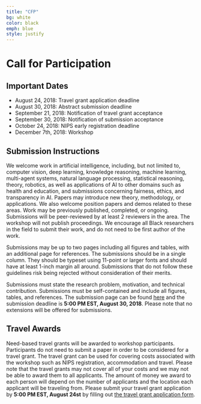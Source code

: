 ```yaml
---
title: "CFP"
bg: white
color: black
emph: blue
style: justify
---
```


# Call for Participation

## Important Dates
 - August 24, 2018: Travel grant application deadline
 - August 30, 2018: Abstract submission deadline 
 - September 21, 2018: Notification of travel grant acceptance 
 - September 30, 2018: Notification of submission acceptance
 - October 24, 2018: NIPS early registration deadline
 - December 7th, 2018: Workshop  
  
## Submission Instructions
We welcome work in artificial intelligence, including, but not limited to, computer vision, deep learning, knowledge reasoning, machine learning, multi-agent systems, natural language processing, statistical reasoning, theory, robotics, as well as applications of AI to other domains such as health and education, and submissions concerning fairness, ethics, and transparency in AI. Papers may introduce new theory, methodology, or applications. We also welcome position papers and demos related to these areas. Work may be previously published, completed, or ongoing. Submissions will be peer-reviewed by at least 2 reviewers in the area. The workshop will not publish proceedings. We encourage all Black researchers in the field to submit their work, and do not need to be first author of the work.  
  
Submissions may be up to two pages including all figures and tables, with an additional page for references. The submissions should be in a single column. They should be typeset using 11-point or larger fonts and should have at least 1-inch margin all around. Submissions that do not follow these guidelines risk being rejected without consideration of their merits.  
  
Submissions must state the research problem, motivation, and technical contribution. Submissions must be self-contained and include all figures, tables, and references. The submission page can be found [here](https://cmt3.research.microsoft.com/BLACKINAI2018/Submission/Manage) and the submission deadline is __5:00 PM EST, August 30, 2018__. Please note that no extensions will be offered for submissions.
  
## Travel Awards
Need-based travel grants will be awarded to workshop participants. Participants do not need to submit a paper in order to be considered for a travel grant. The travel grant can be used for covering costs associated with the workshop such as NIPS registration, accommodation and travel. Please note that the travel grants may not cover all of your costs and we may not be able to award them to all applicants. The amount of money we award to each person will depend on the number of applicants and the location each applicant will be traveling from. Please submit your travel grant application by __5:00 PM EST, August 24st__ by filling out [the travel grant application form](https://docs.google.com/forms/d/e/1FAIpQLSfhjdWiCTPDneG-u226iXCxcXLy9sqDyEHjdeXO9X6vTDDAQw/viewform).
